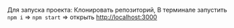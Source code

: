 Для запуска проекта:
  Клонировать репозиторий,
  В терминале запустить `npm i` => `npm start` => открыть [http://localhost:3000](http://localhost:3000)
